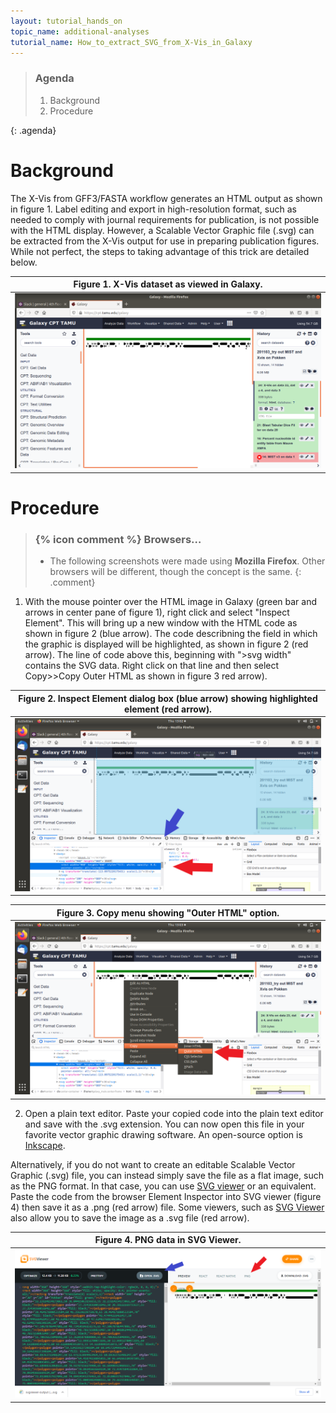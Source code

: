 ```yaml
---
layout: tutorial_hands_on
topic_name: additional-analyses
tutorial_name: How_to_extract_SVG_from_X-Vis_in_Galaxy
---
```


> ### Agenda
>
> 1. Background
> 2. Procedure
>
{: .agenda}

# Background
The X-Vis from GFF3/FASTA workflow generates an HTML output as shown in figure 1. Label editing and export in high-resolution format, such as needed to comply with journal requirements for publication, is not possible with the HTML display. However, a Scalable Vector Graphic file (.svg) can be extracted from the X-Vis output for use in preparing publication figures. While not perfect, the steps to taking advantage of this trick are detailed below. 

|Figure 1. X-Vis dataset as viewed in Galaxy.|
|:--:|
|![](../../images/How_to_extract_SVG_from_X-Vis_in_Galaxy/1_x-vis_view_galaxy.png)|

# Procedure

> ### {% icon comment %} Browsers…
> * The following screenshots were made using **Mozilla Firefox**. Other browsers will be different, though the concept is the same.
{: .comment}

1. With the mouse pointer over the HTML image in Galaxy (green bar and arrows in center pane of figure 1), right click and select "Inspect Element". This will bring up a new window with the HTML code as shown in figure 2 (blue arrow). The code describning the field in which the graphic is displayed will be highlighted, as shown in figure 2 (red arrow). The line of code above this, beginning with ">svg width" contains the SVG data. Right click on that line and then select Copy>>Copy Outer HTML as shown in figure 3 red arrow).

|Figure 2. Inspect Element dialog box (blue arrow) showing highlighted element (red arrow).|
|:--:|
|![](../../images/How_to_extract_SVG_from_X-Vis_in_Galaxy/2_inspect_element.png)|

|Figure 3. Copy menu showing "Outer HTML" option.|
|:--:|
|![](../../images/How_to_extract_SVG_from_X-Vis_in_Galaxy/3_copy_outer_HTML.png)|

2. Open a plain text editor. Paste your copied code into the plain text editor and save with the .svg extension. You can now open this file in your favorite vector graphic drawing software. An open-source option is [Inkscape](https://inkscape.org/).



Alternatively, if you do not want to create an editable Scalable Vector Graphic (.svg) file, you can instead simply save the file as a flat image, such as the PNG format. In that case, you can use [SVG viewer](https://www.svgviewer.dev/) or an equivalent. Paste the code from the browser Element Inspector into SVG viewer (figure 4) then save it as a .png (red arrow) file. Some viewers, such as [SVG Viewer](https://www.svgviewer.dev/) also allow you to save the image as a .svg file (red arrow). 

|Figure 4. PNG data in SVG Viewer.|
|:--:|
|![](../../images/How_to_extract_SVG_from_X-Vis_in_Galaxy/4_SVGViewer.png)|


